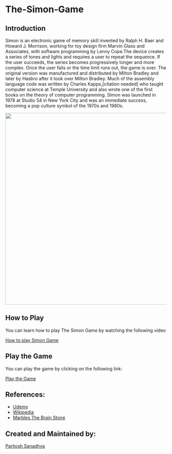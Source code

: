 <h1 text-align="justify"> The-Simon-Game </h1>

## Introduction
<p text-align="justify">Simon is an electronic game of memory skill invented by Ralph H. Baer and Howard J. Morrison, working for toy design firm Marvin Glass and Associates, with software programming by Lenny Cope.The device creates a series of tones and lights and requires a user to repeat the sequence. If the user succeeds, the series becomes progressively longer and more complex. Once the user fails or the time limit runs out, the game is over. The original version was manufactured and distributed by Milton Bradley and later by Hasbro after it took over Milton Bradley. Much of the assembly language code was written by Charles Kapps,[citation needed] who taught computer science at Temple University and also wrote one of the first books on the theory of computer programming. Simon was launched in 1978 at Studio 54 in New York City and was an immediate success, becoming a pop culture symbol of the 1970s and 1980s.</p>

<img height="600" width="600" src="https://upload.wikimedia.org/wikipedia/commons/thumb/c/cd/Simon_Electronic_Game.jpg/1024px-Simon_Electronic_Game.jpg">

## How to Play
<p text-align="justify">You can learn how to play The Simon Game by watching the following video</p>

[How to play Simon Game](https://www.youtube.com/watch?v=1Yqj76Q4jJ4)

## Play the Game 
<p text-align="justify">You can play the game by clicking on the following link:</p>

[Play the Game](https://pasa1912.github.io/The-Simon-Game/)

## References:
* [Udemy](https://udemy.com/course/the-complete-web-development-bootcamp)
* [Wikipedia](https://en.wikipedia.org/wiki/Simon_(game))
* [Marbles The Brain Stone](https://www.youtube.com/channel/UCEPZPgtnTvj2F3qTCLfaP4w)

## Created and Maintained by:
[Paritosh Sanadhya](https://github.com/Pasa1912)


